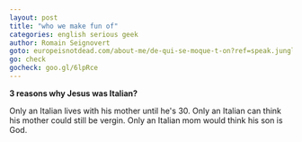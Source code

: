 ```yaml
---
layout: post
title: "who we make fun of"
categories: english serious geek
author: Romain Seignovert
goto: europeisnotdead.com/about-me/de-qui-se-moque-t-on?ref=speak.junglestar.org
go: check
gocheck: goo.gl/6lpRce
---
```

**3 reasons why Jesus was Italian?**

Only an Italian lives with his mother until he's 30.
Only an Italian can think his mother could still be vergin.
Only an Italian mom would think his son is God.

